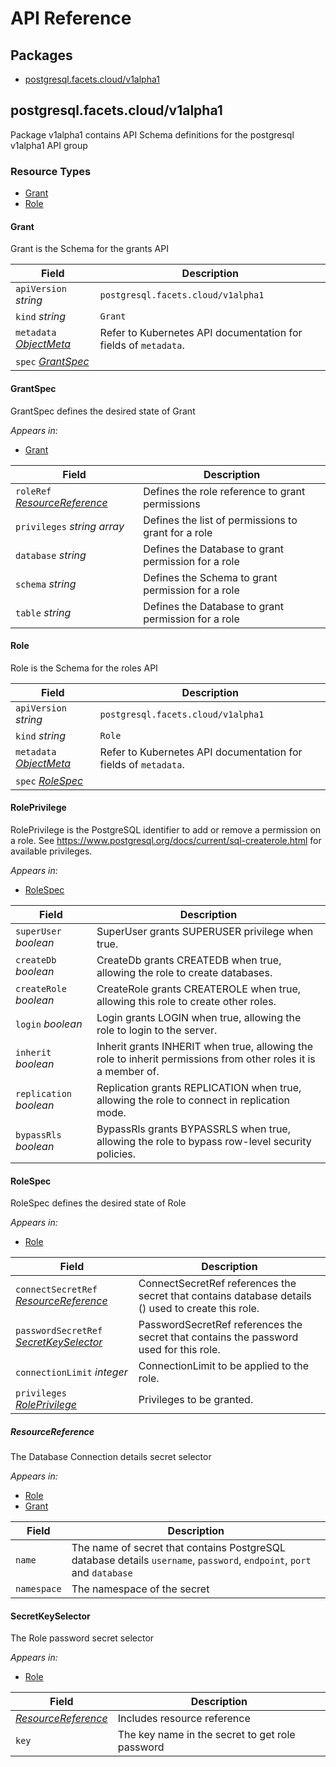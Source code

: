 # API Reference

## Packages
- [postgresql.facets.cloud/v1alpha1](#postgresqlfacetscloudv1alpha1)


## postgresql.facets.cloud/v1alpha1

Package v1alpha1 contains API Schema definitions for the postgresql v1alpha1 API group

### Resource Types
- [Grant](#grant)
- [Role](#role)



#### Grant



Grant is the Schema for the grants API



| Field                                                                                                              | Description                                                     |
| ------------------------------------------------------------------------------------------------------------------ | --------------------------------------------------------------- |
| `apiVersion` _string_                                                                                              | `postgresql.facets.cloud/v1alpha1`                              |
| `kind` _string_                                                                                                    | `Grant`                                                         |
| `metadata` _[ObjectMeta](https://kubernetes.io/docs/reference/generated/kubernetes-api/v1.23/#objectmeta-v1-meta)_ | Refer to Kubernetes API documentation for fields of `metadata`. |
| `spec` _[GrantSpec](#grantspec)_                                                                                   |                                                                 |


#### GrantSpec



GrantSpec defines the desired state of Grant

_Appears in:_
- [Grant](#grant)

| Field                                               | Description                                         |
| --------------------------------------------------- | --------------------------------------------------- |
| `roleRef` _[ResourceReference](#resourcereference)_ | Defines the role reference to grant permissions     |
| `privileges` _string array_                         | Defines the list of permissions to grant for a role |
| `database` _string_                                 | Defines the Database to grant permission for a role |
| `schema` _string_                                   | Defines the Schema to grant permission for a role   |
| `table` _string_                                    | Defines the Database to grant permission for a role |


#### Role



Role is the Schema for the roles API



| Field                                                                                                              | Description                                                     |
| ------------------------------------------------------------------------------------------------------------------ | --------------------------------------------------------------- |
| `apiVersion` _string_                                                                                              | `postgresql.facets.cloud/v1alpha1`                              |
| `kind` _string_                                                                                                    | `Role`                                                          |
| `metadata` _[ObjectMeta](https://kubernetes.io/docs/reference/generated/kubernetes-api/v1.23/#objectmeta-v1-meta)_ | Refer to Kubernetes API documentation for fields of `metadata`. |
| `spec` _[RoleSpec](#rolespec)_                                                                                     |                                                                 |


#### RolePrivilege



RolePrivilege is the PostgreSQL identifier to add or remove a permission on a role. See https://www.postgresql.org/docs/current/sql-createrole.html for available privileges.

_Appears in:_
- [RoleSpec](#rolespec)

| Field                   | Description                                                                                                    |
| ----------------------- | -------------------------------------------------------------------------------------------------------------- |
| `superUser` _boolean_   | SuperUser grants SUPERUSER privilege when true.                                                                |
| `createDb` _boolean_    | CreateDb grants CREATEDB when true, allowing the role to create databases.                                     |
| `createRole` _boolean_  | CreateRole grants CREATEROLE when true, allowing this role to create other roles.                              |
| `login` _boolean_       | Login grants LOGIN when true, allowing the role to login to the server.                                        |
| `inherit` _boolean_     | Inherit grants INHERIT when true, allowing the role to inherit permissions from other roles it is a member of. |
| `replication` _boolean_ | Replication grants REPLICATION when true, allowing the role to connect in replication mode.                    |
| `bypassRls` _boolean_   | BypassRls grants BYPASSRLS when true, allowing the role to bypass row-level security policies.                 |


#### RoleSpec



RoleSpec defines the desired state of Role

_Appears in:_
- [Role](#role)

| Field                                                         | Description                                                                                        |
| ------------------------------------------------------------- | -------------------------------------------------------------------------------------------------- |
| `connectSecretRef` _[ResourceReference](#resourcereference)_  | ConnectSecretRef references the secret that contains database details () used to create this role. |
| `passwordSecretRef` _[SecretKeySelector](#secretkeyselector)_ | PasswordSecretRef references the secret that contains the password used for this role.             |
| `connectionLimit` _integer_                                   | ConnectionLimit to be applied to the role.                                                         |
| `privileges` _[RolePrivilege](#roleprivilege)_                | Privileges to be granted.                                                                          |


##### ResourceReference

The Database Connection details secret selector

_Appears in:_
- [Role](#role)
- [Grant](#Grant)

| Field       | Description                                                                                                            |
| ----------- | ---------------------------------------------------------------------------------------------------------------------- |
| `name`      | The name of secret that contains PostgreSQL database details `username`, `password`, `endpoint`, `port` and `database` |
| `namespace` | The namespace of the secret                                                                                            |


#### SecretKeySelector

The Role password secret selector

_Appears in:_
- [Role](#role)

| Field                                     | Description                                     |
| ----------------------------------------- | ----------------------------------------------- |
| _[ResourceReference](#resourcereference)_ | Includes resource reference                     |
| `key`                                     | The key name in the secret to get role password |
